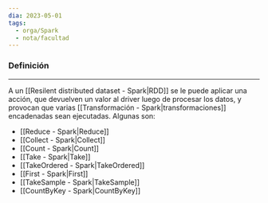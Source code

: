 ```yaml
---
dia: 2023-05-01
tags:
  - orga/Spark
  - nota/facultad
---
```

### Definición
---
A un [[Resilent distributed dataset - Spark|RDD]] se le puede aplicar una acción, que devuelven un valor al driver luego de procesar los datos, y provocan que varias [[Transformación - Spark|transformaciones]] encadenadas sean ejecutadas. Algunas son:
* [[Reduce - Spark|Reduce]]
* [[Collect - Spark|Collect]]
* [[Count - Spark|Count]]
* [[Take - Spark|Take]]
* [[TakeOrdered - Spark|TakeOrdered]]
* [[First - Spark|First]]
* [[TakeSample - Spark|TakeSample]]
* [[CountByKey - Spark|CountByKey]]